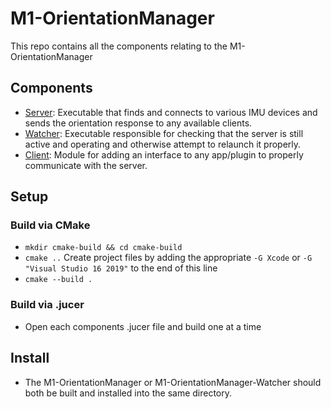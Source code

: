 # M1-OrientationManager
This repo contains all the components relating to the M1-OrientationManager

## Components
- [Server](Server): Executable that finds and connects to various IMU devices and sends the orientation response to any available clients.
- [Watcher](Watcher): Executable responsible for checking that the server is still active and operating and otherwise attempt to relaunch it properly.
- [Client](Client): Module for adding an interface to any app/plugin to properly communicate with the server.

## Setup

### Build via CMake
- `mkdir cmake-build && cd cmake-build`
- `cmake ..` Create project files by adding the appropriate `-G Xcode` or `-G "Visual Studio 16 2019"` to the end of this line
- `cmake --build .`

### Build via .jucer
- Open each components .jucer file and build one at a time

## Install
- The M1-OrientationManager or M1-OrientationManager-Watcher should both be built and installed into the same directory.